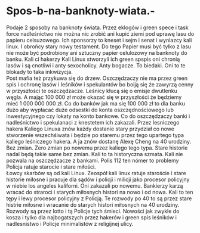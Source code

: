 # Spos-b-na-banknoty-wiata.-
Podaje 2 sposoby na banknoty świata. 
Przez eklogów i green spece i task force nadleśnictwo nie można nic zrobić ani kupić ziemi pod uprawę lasu do papieru celsuzowego. Ich sponsorzy to kneset i sejm i senat i wynlazcy kali linux. I obrońcy stary nowy testament. 
Do tego Papier musi być tylko z lasu nie może być podrobiony ani sztuczny papier celulozowy na banknoty do banku. Kali ci hakerzy Kali Linux stworzyli ich green spspis oni chronią lasów i są cnotliwi i anty sexocholicy. Anty bogacze. To biedaki. Oni to te blokady to taka inkwizycja.  
Post mafia też przykuwa się do drzew. 
Oszczędzaczy nie ma przez green spis i ochronę lasów i leśników i spekulantów bo boiją się że zawyrzą cenny w przyszłości te oszczędzacze. Leśnicy kłucą się o emisje dwutlenku węgla. A mając 100 000 zł może okazać się w przyszłości że będziemy mieć 1 000 000 000 zł. 
Co do banków jak ma się 100 000 zł to dla banku dużo aby wypłacać duże odsestki do konta oszczędnościowego lub inwestycyjnego czy lokaty na konto bankowe. Co do oszczędzaczy banki i nadleśnictwo i spekulanaci z knestetem ich zakazali. 
Przez lesniczego hakera Kaliego Linuxa znów każdy dostanie stary przydział co nowe stworzenie wszechśiwata i będzie po staremu przez tego upartego typa kaliego leśniczego hakera. A ja znów dostanę Alexę Cheng na 40 urodziny. Bez zmian. 
Zero zmian po nowemu przez kaliego tego typa. Stare historie nadal będą takie same bez zmian. Kali to ta historyczna szmata. Kali nie pozwala na oszczędzacze z bankami. Polis 112 ten nómer to problemy Policja ratuje starocie i stare miłości.  
Łowcy skarbów są od kali Linux. Zeospół kali linux ratuje staroście i stare historie miłosne i pracuje dla sądów i policji i milicji jako procesor policyjny w niebie los angeles kaliforni. Oni zakazali po nowemu. 
Bankierzy karzą wracać do straroci i starych miłosnych histori na nowo i od nowa. 
Kali to ten tępy i lewy procesor policyjny z Policją. 
Te rozwody po 40 to są przez stare histrie miłosne i wracanie do starych histori miłosnych na 40 urodziny. Rozwody są przez lotto i tą Policje tych śmieci. 
Nowości jak zwykle do kosza i tylko dla najbogatszych przez hakerów i green spis leśników i nadlesnistwo i Policje minimalistów z religijnej ulicy.  

